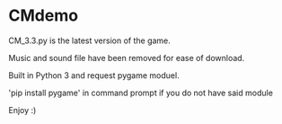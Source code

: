 # CMdemo
CM_3.3.py is the latest version of the game.

Music and sound file have been removed for ease of download. 

Built in Python 3 and request pygame moduel.  

'pip install pygame' in command prompt if you do not have said module

Enjoy :)
